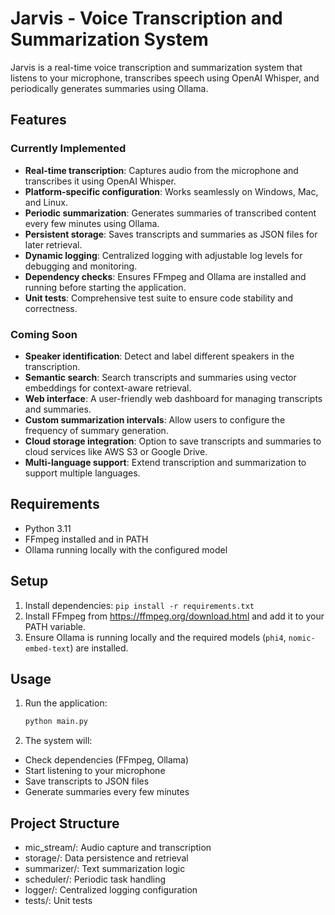 # Jarvis - Voice Transcription and Summarization System

Jarvis is a real-time voice transcription and summarization system that listens to your microphone, transcribes speech using OpenAI Whisper, and periodically generates summaries using Ollama.

## Features

### Currently Implemented
- **Real-time transcription**: Captures audio from the microphone and transcribes it using OpenAI Whisper.
- **Platform-specific configuration**: Works seamlessly on Windows, Mac, and Linux.
- **Periodic summarization**: Generates summaries of transcribed content every few minutes using Ollama.
- **Persistent storage**: Saves transcripts and summaries as JSON files for later retrieval.
- **Dynamic logging**: Centralized logging with adjustable log levels for debugging and monitoring.
- **Dependency checks**: Ensures FFmpeg and Ollama are installed and running before starting the application.
- **Unit tests**: Comprehensive test suite to ensure code stability and correctness.

### Coming Soon
- **Speaker identification**: Detect and label different speakers in the transcription.
- **Semantic search**: Search transcripts and summaries using vector embeddings for context-aware retrieval.
- **Web interface**: A user-friendly web dashboard for managing transcripts and summaries.
- **Custom summarization intervals**: Allow users to configure the frequency of summary generation.
- **Cloud storage integration**: Option to save transcripts and summaries to cloud services like AWS S3 or Google Drive.
- **Multi-language support**: Extend transcription and summarization to support multiple languages.

## Requirements

- Python 3.11
- FFmpeg installed and in PATH
- Ollama running locally with the configured model

## Setup

1. Install dependencies: `pip install -r requirements.txt`
2. Install FFmpeg from https://ffmpeg.org/download.html and add it to your PATH variable.
3. Ensure Ollama is running locally and the required models (`phi4`, `nomic-embed-text`) are installed.

## Usage

1. Run the application:
   ```bash
   python main.py

2. The system will:
- Check dependencies (FFmpeg, Ollama)
- Start listening to your microphone
- Save transcripts to JSON files
- Generate summaries every few minutes

## Project Structure

- mic_stream/: Audio capture and transcription
- storage/: Data persistence and retrieval
- summarizer/: Text summarization logic
- scheduler/: Periodic task handling
- logger/: Centralized logging configuration
- tests/: Unit tests